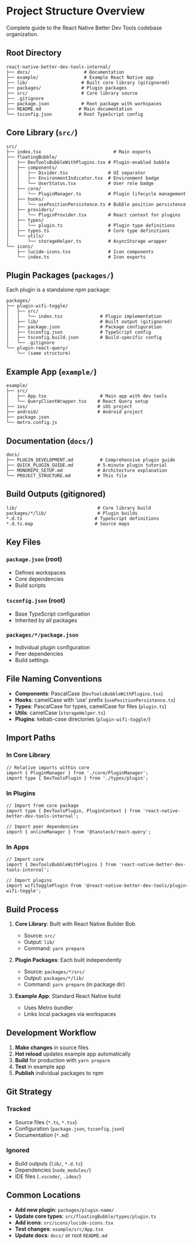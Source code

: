 # Project Structure Overview

Complete guide to the React Native Better Dev Tools codebase organization.

## Root Directory

```
react-native-better-dev-tools-internal/
├── docs/                    # Documentation
├── example/                 # Example React Native app
├── lib/                    # Built core library (gitignored)
├── packages/               # Plugin packages
├── src/                    # Core library source
├── .gitignore
├── package.json            # Root package with workspaces
├── README.md              # Main documentation
└── tsconfig.json          # Root TypeScript config
```

## Core Library (`src/`)

```
src/
├── index.tsx                           # Main exports
├── floatingBubble/
│   ├── DevToolsBubbleWithPlugins.tsx # Plugin-enabled bubble
│   ├── components/
│   │   ├── Divider.tsx               # UI separator
│   │   ├── EnvironmentIndicator.tsx  # Environment badge
│   │   └── UserStatus.tsx            # User role badge
│   ├── core/
│   │   └── PluginManager.ts          # Plugin lifecycle management
│   ├── hooks/
│   │   └── usePositionPersistence.ts # Bubble position persistence
│   ├── providers/
│   │   └── PluginProvider.tsx        # React context for plugins
│   ├── types/
│   │   └── plugin.ts                 # Plugin type definitions
│   ├── types.ts                      # Core type definitions
│   └── utils/
│       └── storageHelper.ts          # AsyncStorage wrapper
└── icons/
    ├── lucide-icons.tsx              # Icon components
    └── index.ts                      # Icon exports
```

## Plugin Packages (`packages/`)

Each plugin is a standalone npm package:

```
packages/
├── plugin-wifi-toggle/
│   ├── src/
│   │   └── index.tsx              # Plugin implementation
│   ├── lib/                       # Built output (gitignored)
│   ├── package.json               # Package configuration
│   ├── tsconfig.json              # TypeScript config
│   ├── tsconfig.build.json        # Build-specific config
│   └── .gitignore
└── plugin-react-query/
    └── (same structure)
```

## Example App (`example/`)

```
example/
├── src/
│   ├── App.tsx                    # Main app with dev tools
│   └── QueryClientWrapper.tsx    # React Query setup
├── ios/                          # iOS project
├── android/                      # Android project
├── package.json
└── metro.config.js
```

## Documentation (`docs/`)

```
docs/
├── PLUGIN_DEVELOPMENT.md          # Comprehensive plugin guide
├── QUICK_PLUGIN_GUIDE.md         # 5-minute plugin tutorial
├── MONOREPO_SETUP.md             # Architecture explanation
└── PROJECT_STRUCTURE.md          # This file
```

## Build Outputs (gitignored)

```
lib/                              # Core library build
packages/*/lib/                   # Plugin builds
*.d.ts                           # TypeScript definitions
*.d.ts.map                       # Source maps
```

## Key Files

### `package.json` (root)
- Defines workspaces
- Core dependencies
- Build scripts

### `tsconfig.json` (root)
- Base TypeScript configuration
- Inherited by all packages

### `packages/*/package.json`
- Individual plugin configuration
- Peer dependencies
- Build settings

## File Naming Conventions

- **Components**: PascalCase (`DevToolsBubbleWithPlugins.tsx`)
- **Hooks**: camelCase with 'use' prefix (`usePositionPersistence.ts`)
- **Types**: PascalCase for types, camelCase for files (`plugin.ts`)
- **Utils**: camelCase (`storageHelper.ts`)
- **Plugins**: kebab-case directories (`plugin-wifi-toggle/`)

## Import Paths

### In Core Library
```tsx
// Relative imports within core
import { PluginManager } from './core/PluginManager';
import type { DevToolsPlugin } from './types/plugin';
```

### In Plugins
```tsx
// Import from core package
import type { DevToolsPlugin, PluginContext } from 'react-native-better-dev-tools-internal';

// Import peer dependencies
import { onlineManager } from '@tanstack/react-query';
```

### In Apps
```tsx
// Import core
import { DevToolsBubbleWithPlugins } from 'react-native-better-dev-tools-internal';

// Import plugins
import wifiTogglePlugin from '@react-native-better-dev-tools/plugin-wifi-toggle';
```

## Build Process

1. **Core Library**: Built with React Native Builder Bob
   - Source: `src/`
   - Output: `lib/`
   - Command: `yarn prepare`

2. **Plugin Packages**: Each built independently
   - Source: `packages/*/src/`
   - Output: `packages/*/lib/`
   - Command: `yarn prepare` (in package dir)

3. **Example App**: Standard React Native build
   - Uses Metro bundler
   - Links local packages via workspaces

## Development Workflow

1. **Make changes** in source files
2. **Hot reload** updates example app automatically
3. **Build** for production with `yarn prepare`
4. **Test** in example app
5. **Publish** individual packages to npm

## Git Strategy

### Tracked
- Source files (`*.ts`, `*.tsx`)
- Configuration (`package.json`, `tsconfig.json`)
- Documentation (`*.md`)

### Ignored
- Build outputs (`lib/`, `*.d.ts`)
- Dependencies (`node_modules/`)
- IDE files (`.vscode/`, `.idea/`)

## Common Locations

- **Add new plugin**: `packages/plugin-name/`
- **Update core types**: `src/floatingBubble/types/plugin.ts`
- **Add icons**: `src/icons/lucide-icons.tsx`
- **Test changes**: `example/src/App.tsx`
- **Update docs**: `docs/` or root `README.md`